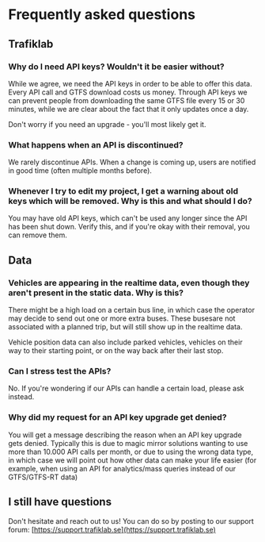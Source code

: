# Frequently asked questions

## Trafiklab

### Why do I need API keys? Wouldn't it be easier without?

While we agree, we need the API keys in order to be able to offer this data. Every API call and GTFS download costs us money. Through API keys we can prevent people from downloading the same GTFS file every 15 or 30 minutes, while we are clear about the fact that it only updates once a day. 

Don't worry if you need an upgrade - you'll most likely get it. 

### What happens when an API is discontinued?

We rarely discontinue APIs. When a change is coming up, users are notified in good time \(often multiple months before\).

### Whenever I try to edit my project, I get a warning about old keys which will be removed. Why is this and what should I do?

You may have old API keys, which can't be used any longer since the API has been shut down. Verify this, and if you're okay with their removal, you can remove them.

## Data

### Vehicles are appearing in the realtime data, even though they aren't present in the static data. Why is this?

There might be a high load on a certain bus line, in which case the operator may decide to send out one or more extra buses. These busesare not associated with a planned trip, but will still show up in the realtime data.

Vehicle position data can also include parked vehicles, vehicles on their way to their starting point, or on the way back after their last stop.

### Can I stress test the APIs?

No. If you're wondering if our APIs can handle a certain load, please ask instead. 

### Why did my request for an API key upgrade get denied?

You will get a message describing the reason when an API key upgrade gets denied. Typically this is due to magic mirror solutions wanting to use more than 10.000 API calls per month, or due to using the wrong data type, in which case we will point out how other data can make your life easier \(for example, when using an API for analytics/mass queries instead of our GTFS/GTFS-RT data\)

## I still have questions

Don't hesitate and reach out to us! You can do so by posting to our support forum: [https://support.trafiklab.se](https://support.trafiklab.se)







